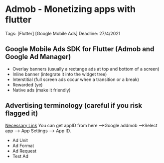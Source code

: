# Admob - Monetizing apps with flutter

Tags: [Flutter] [Google Mobile Ads]
Deadline: 27/4/2021

## Google Mobile Ads SDK for Flutter (Admob and Google Ad Manager)

- Overlay banners (usually a rectange ads at top and bottom of a screen)
- Inline banner (integrate it into the widget tree)
- Interstitial (full screen ads occur when a transition or a break)
- Rewarded (ye)
- Native ads (make it friendly)

## Advertising terminology (careful if you risk flagged it)
[Necessary Link](https://developers.google.com/admob/android/test-ads?hl=vi)
You can get appID from here -->Google addmob -->Select app --> App Settings --> App ID.
- Ad Unit
- Ad Format
- Ad Request
- Test Ad 


